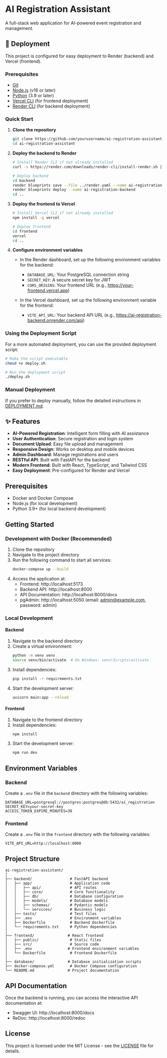 # AI Registration Assistant

A full-stack web application for AI-powered event registration and management.

## 🚀 Deployment

This project is configured for easy deployment to Render (backend) and Vercel (frontend).

### Prerequisites

- [Git](https://git-scm.com/)
- [Node.js](https://nodejs.org/) (v16 or later)
- [Python](https://www.python.org/) (3.9 or later)
- [Vercel CLI](https://vercel.com/cli) (for frontend deployment)
- [Render CLI](https://render.com/docs/cli) (for backend deployment)

### Quick Start

1. **Clone the repository**
   ```bash
   git clone https://github.com/yourusername/ai-registration-assistant.git
   cd ai-registration-assistant
   ```

2. **Deploy the backend to Render**
   ```bash
   # Install Render CLI if not already installed
   curl -s https://render.com/downloads/render-cli/install-render.sh | bash
   
   # Deploy backend
   cd backend
   render blueprints save --file ../render.yaml --name ai-registration-backend
   render blueprints deploy --name ai-registration-backend
   cd ..
   ```

3. **Deploy the frontend to Vercel**
   ```bash
   # Install Vercel CLI if not already installed
   npm install -g vercel
   
   # Deploy frontend
   cd frontend
   vercel
   cd ..
   ```

4. **Configure environment variables**
   - In the Render dashboard, set up the following environment variables for the backend:
     - `DATABASE_URL`: Your PostgreSQL connection string
     - `SECRET_KEY`: A secure secret key for JWT
     - `CORS_ORIGINS`: Your frontend URL (e.g., https://your-frontend.vercel.app)
   
   - In the Vercel dashboard, set up the following environment variable for the frontend:
     - `VITE_API_URL`: Your backend API URL (e.g., https://ai-registration-backend.onrender.com/api)

### Using the Deployment Script

For a more automated deployment, you can use the provided deployment script:

```bash
# Make the script executable
chmod +x deploy.sh

# Run the deployment script
./deploy.sh
```

### Manual Deployment

If you prefer to deploy manually, follow the detailed instructions in [DEPLOYMENT.md](DEPLOYMENT.md).

## ✨ Features

- **AI-Powered Registration**: Intelligent form filling with AI assistance
- **User Authentication**: Secure registration and login system
- **Document Upload**: Easy file upload and management
- **Responsive Design**: Works on desktop and mobile devices
- **Admin Dashboard**: Manage registrations and users
- **RESTful API**: Built with FastAPI for the backend
- **Modern Frontend**: Built with React, TypeScript, and Tailwind CSS
- **Easy Deployment**: Pre-configured for Render and Vercel

## Prerequisites

- Docker and Docker Compose
- Node.js (for local development)
- Python 3.9+ (for local backend development)

## Getting Started

### Development with Docker (Recommended)

1. Clone the repository
2. Navigate to the project directory
3. Run the following command to start all services:
   ```bash
   docker-compose up --build
   ```
4. Access the application at:
   - Frontend: http://localhost:5173
   - Backend API: http://localhost:8000
   - API Documentation: http://localhost:8000/docs
   - pgAdmin: http://localhost:5050 (email: admin@example.com, password: admin)

### Local Development

#### Backend
1. Navigate to the backend directory
2. Create a virtual environment:
   ```bash
   python -m venv venv
   source venv/bin/activate  # On Windows: venv\Scripts\activate
   ```
3. Install dependencies:
   ```bash
   pip install -r requirements.txt
   ```
4. Start the development server:
   ```bash
   uvicorn main:app --reload
   ```

#### Frontend
1. Navigate to the frontend directory
2. Install dependencies:
   ```bash
   npm install
   ```
3. Start the development server:
   ```bash
   npm run dev
   ```

## Environment Variables

### Backend
Create a `.env` file in the `backend` directory with the following variables:
```
DATABASE_URL=postgresql://postgres:postgres@db:5432/ai_registration
SECRET_KEY=your-secret-key
ACCESS_TOKEN_EXPIRE_MINUTES=30
```

### Frontend
Create a `.env` file in the `frontend` directory with the following variables:
```
VITE_API_URL=http://localhost:8000
```

## Project Structure

```
ai-registration-assistant/
│
├── backend/                 # FastAPI backend
│   ├── app/                 # Application code
│   │   ├── api/             # API routes
│   │   ├── core/            # Core functionality
│   │   ├── db/              # Database configuration
│   │   ├── models/          # Database models
│   │   ├── schemas/         # Pydantic models
│   │   └── services/        # Business logic
│   ├── tests/               # Test files
│   ├── .env                 # Environment variables
│   ├── Dockerfile           # Backend Dockerfile
│   └── requirements.txt     # Python dependencies
│
├── frontend/               # React frontend
│   ├── public/              # Static files
│   ├── src/                 # Source code
│   ├── .env                # Frontend environment variables
│   └── Dockerfile           # Frontend Dockerfile
│
├── database/               # Database initialization scripts
├── docker-compose.yml       # Docker Compose configuration
└── README.md               # Project documentation
```

## API Documentation

Once the backend is running, you can access the interactive API documentation at:
- Swagger UI: http://localhost:8000/docs
- ReDoc: http://localhost:8000/redoc

## License

This project is licensed under the MIT License - see the [LICENSE](LICENSE) file for details.
